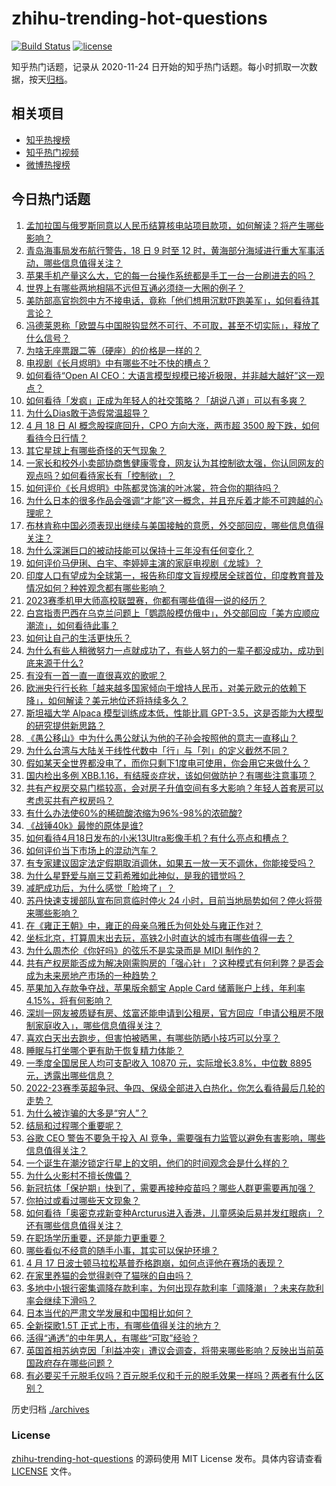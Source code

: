 # zhihu-trending-hot-questions

[![Build Status](https://github.com/justjavac/zhihu-trending-hot-questions/workflows/ci/badge.svg?branch=master)](https://github.com/justjavac/zhihu-trending-hot-questions/actions)
[![license](https://img.shields.io/github/license/justjavac/zhihu-trending-hot-questions)](https://github.com/justjavac/zhihu-trending-hot-questions/blob/master/LICENSE)

知乎热门话题，记录从 2020-11-24
日开始的知乎热门话题。每小时抓取一次数据，按天[归档](./archives)。

## 相关项目

- [知乎热搜榜](https://github.com/justjavac/zhihu-trending-top-search)
- [知乎热门视频](https://github.com/justjavac/zhihu-trending-hot-video)
- [微博热搜榜](https://github.com/justjavac/weibo-trending-hot-search)

## 今日热门话题

<!-- BEGIN -->
<!-- 最后更新时间 Wed Apr 19 2023 05:09:43 GMT+0800 (China Standard Time) -->

1. [孟加拉国与俄罗斯同意以人民币结算核电站项目款项，如何解读？将产生哪些影响？](https://www.zhihu.com/question/596282624)
1. [青岛海事局发布航行警告，18 日 9 时至 12 时，黄海部分海域进行重大军事活动，哪些信息值得关注？](https://www.zhihu.com/question/596245400)
1. [苹果手机产量这么大，它的每一台操作系统都是手工一台一台刷进去的吗？](https://www.zhihu.com/question/595955808)
1. [世界上有哪些两地相隔不远但互通必须绕一大圈的例子？](https://www.zhihu.com/question/52720568)
1. [美防部高官抱怨中方不接电话，竟称「他们想用沉默吓跑美军」，如何看待其言论？](https://www.zhihu.com/question/596366484)
1. [冯德莱恩称「欧盟与中国脱钩显然不可行、不可取，甚至不切实际」，释放了什么信号？](https://www.zhihu.com/question/596367487)
1. [为啥无座票跟二等（硬座）的价格是一样的？](https://www.zhihu.com/question/595611110)
1. [电视剧《长月烬明》中有哪些不吐不快的槽点？](https://www.zhihu.com/question/594437108)
1. [如何看待“Open AI CEO：大语言模型规模已接近极限，并非越大越好”这一观点？](https://www.zhihu.com/question/596077807)
1. [如何看待「发疯」正成为年轻人的社交策略？「胡说八道」可以有多爽？](https://www.zhihu.com/question/596140536)
1. [为什么Dias敢于造假常温超导？](https://www.zhihu.com/question/591306520)
1. [4 月 18 日 AI 概念股探底回升，CPO 方向大涨，两市超 3500 股下跌，如何看待今日行情？](https://www.zhihu.com/question/596249618)
1. [其它星球上有哪些奇怪的天气现象？](https://www.zhihu.com/question/595585741)
1. [一家长和校外小卖部协商售健康零食，网友认为其控制欲太强，你认同网友的观点吗？如何看待家长有「控制欲」？](https://www.zhihu.com/question/596083771)
1. [如何评价《长月烬明》中陈都灵饰演的叶冰裳，符合你的期待吗？](https://www.zhihu.com/question/594033563)
1. [为什么日本的很多作品会强调“才能”这一概念，并且充斥着才能不可跨越的心理呢？](https://www.zhihu.com/question/596129712)
1. [布林肯称中国必须表现出继续与美国接触的意愿，外交部回应，哪些信息值得关注？](https://www.zhihu.com/question/596324581)
1. [为什么深渊巨口的被动技能可以保持十三年没有任何变化？](https://www.zhihu.com/question/596094541)
1. [如何评价马伊琍、白宇、李婷婷主演的家庭电视剧《龙城》？](https://www.zhihu.com/question/594701284)
1. [印度人口有望成为全球第一，报告称印度文盲规模居全球首位，印度教育普及情况如何？种姓观念都有哪些影响？](https://www.zhihu.com/question/595640013)
1. [2023赛季机甲大师高校联盟赛，你都有哪些值得一说的经历？](https://www.zhihu.com/question/594214468)
1. [白宫指责巴西在乌克兰问题上「鹦鹉般模仿俄中」，外交部回应「美方应顺应潮流」，如何看待此事？](https://www.zhihu.com/question/596322253)
1. [如何让自己的生活更快乐？](https://www.zhihu.com/question/595821470)
1. [为什么有些人稍微努力一点就成功了，有些人努力的一辈子都没成功，成功到底来源于什么?](https://www.zhihu.com/question/596398484)
1. [有没有一首一直一直很喜欢的歌呢？](https://www.zhihu.com/question/595951235)
1. [欧洲央行行长称「越来越多国家倾向于增持人民币，对美元欧元的依赖下降」，如何解读？美元地位还将持续多久？](https://www.zhihu.com/question/596319794)
1. [斯坦福大学 Alpaca 模型训练成本低，性能比肩 GPT-3.5，这是否能为大模型的研究提供新思路？](https://www.zhihu.com/question/590934914)
1. [《愚公移山》中为什么愚公就认为他的子孙会按照他的意志一直移山？](https://www.zhihu.com/question/375947732)
1. [为什么台湾与大陆关于线性代数中「行」与「列」的定义截然不同？](https://www.zhihu.com/question/32199138)
1. [假如某天全世界都没电了，而你只剩下1度电可使用，你会用它来做什么？](https://www.zhihu.com/question/595946644)
1. [国内检出多例 XBB.1.16，有结膜炎症状，该如何做防护？有哪些注意事项？](https://www.zhihu.com/question/596276079)
1. [共有产权房交易门槛较高，会对房子升值空间有多大影响？年轻人首套房可以考虑买共有产权房吗？](https://www.zhihu.com/question/596163587)
1. [有什么办法使60%的稀硫酸浓缩为96%-98%的浓硫酸?](https://www.zhihu.com/question/573473450)
1. [《战锤40k》最惨的原体是谁?](https://www.zhihu.com/question/592312254)
1. [如何看待4月18日发布的小米13Ultra影像手机？有什么亮点和槽点？](https://www.zhihu.com/question/596342093)
1. [如何评价当下市场上的混动汽车？](https://www.zhihu.com/question/596153583)
1. [有专家建议固定法定假期取消调休，如果五一放一天不调休，你能接受吗？](https://www.zhihu.com/question/596239857)
1. [为什么星野爱与崩三艾莉希雅如此神似，是我的错觉吗？](https://www.zhihu.com/question/596028793)
1. [减肥成功后，为什么感觉「脸垮了」？](https://www.zhihu.com/question/595118893)
1. [苏丹快速支援部队宣布同意临时停火 24 小时，目前当地局势如何？停火将带来哪些影响？](https://www.zhihu.com/question/596325727)
1. [在《雍正王朝》中，雍正的母亲乌雅氏为何处处与雍正作对？](https://www.zhihu.com/question/500685446)
1. [坐标北京，打算周末出去玩，高铁2小时直达的城市有哪些值得一去？](https://www.zhihu.com/question/582817624)
1. [为什么周杰伦《你好吗》的弦乐不是实录而是 MIDI 制作的？](https://www.zhihu.com/question/564655502)
1. [共有产权房能否成为解决刚需购房的「强心针」？这种模式有何利弊？是否会成为未来房地产市场的一种趋势？](https://www.zhihu.com/question/596162834)
1. [苹果加入存款争夺战，苹果版余额宝 Apple Card 储蓄账户上线，年利率 4.15%，将有何影响？](https://www.zhihu.com/question/596245129)
1. [深圳一网友被质疑有房、炫富还能申请到公租房，官方回应「申请公租房不限制家庭收入」，哪些信息值得关注？](https://www.zhihu.com/question/595986067)
1. [喜欢白天出去跑步，但害怕被晒黑，有哪些防晒小技巧可以分享？](https://www.zhihu.com/question/593517264)
1. [睡眠与打坐哪个更有助于恢复精力体能？](https://www.zhihu.com/question/591031355)
1. [一季度全国居民人均可支配收入 10870 元，实际增长3.8%，中位数 8895 元，透露出哪些信息？](https://www.zhihu.com/question/596253653)
1. [2022-23赛季英超争冠、争四、保级全部进入白热化，你怎么看待最后几轮的走势？](https://www.zhihu.com/question/596042551)
1. [为什么被诈骗的大多是“穷人”？](https://www.zhihu.com/question/595662005)
1. [结局和过程哪个重要呢？](https://www.zhihu.com/question/595926598)
1. [谷歌 CEO 警告不要急于投入 AI 竞争，需要强有力监管以避免有害影响，哪些信息值得关注？](https://www.zhihu.com/question/596056245)
1. [一个诞生在潮汐锁定行星上的文明，他们的时间观念会是什么样的？](https://www.zhihu.com/question/521285070)
1. [为什么火影村不擅长傀儡？](https://www.zhihu.com/question/595220162)
1. [新冠抗体「保护期」快到了，需要再接种疫苗吗？哪些人群更需要再加强？](https://www.zhihu.com/question/596237787)
1. [你拍过或看过哪些天文现象？](https://www.zhihu.com/question/595579238)
1. [如何看待「奥密克戎新变种Arcturus进入香港，儿童感染后易并发红眼病」？还有哪些信息值得关注？](https://www.zhihu.com/question/596249141)
1. [在职场学历重要，还是能力更重要？](https://www.zhihu.com/question/590934921)
1. [哪些看似不经意的随手小事，其实可以保护环境？](https://www.zhihu.com/question/596345159)
1. [4 月 17 日波士顿马拉松基普乔格跑崩，如何点评他在赛场的表现？](https://www.zhihu.com/question/596254609)
1. [在家里养猫的会觉得剥夺了猫咪的自由吗？](https://www.zhihu.com/question/594518220)
1. [多地中小银行密集调降存款利率，为何出现存款利率「调降潮」？未来存款利率会继续下滑吗？](https://www.zhihu.com/question/596236766)
1. [日本当代的严肃文学发展和中国相比如何？](https://www.zhihu.com/question/595907763)
1. [全新探歌1.5T 正式上市，有哪些值得关注的地方？](https://www.zhihu.com/question/596246148)
1. [活得“通透”的中年男人，有哪些“可取”经验？](https://www.zhihu.com/question/555755441)
1. [英国首相苏纳克因「利益冲突」遭议会调查，将带来哪些影响？反映出当前英国政府存在哪些问题？](https://www.zhihu.com/question/596244522)
1. [有必要买千元脱毛仪吗？百元脱毛仪和千元的脱毛效果一样吗？两者有什么区别？](https://www.zhihu.com/question/595952244)

<!-- END -->

历史归档 [./archives](./archives)

### License

[zhihu-trending-hot-questions](https://github.com/justjavac/zhihu-trending-hot-questions)
的源码使用 MIT License 发布。具体内容请查看 [LICENSE](./LICENSE) 文件。
